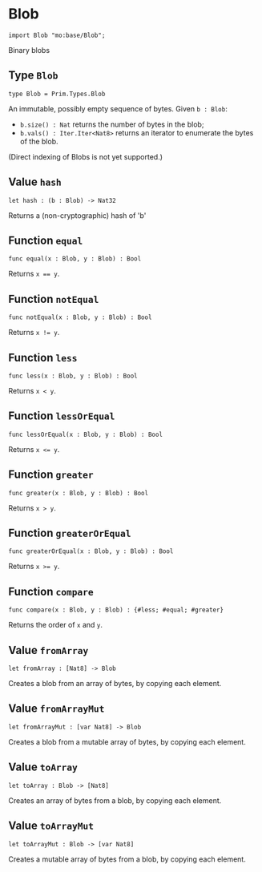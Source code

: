# Blob

```motoko name=import
import Blob "mo:base/Blob";
```

Binary blobs

## Type `Blob`
```motoko no-repl
type Blob = Prim.Types.Blob
```

An immutable, possibly empty sequence of bytes.
Given `b : Blob`:

* `b.size() : Nat` returns the number of bytes in the blob;
* `b.vals() : Iter.Iter<Nat8>` returns an iterator to enumerate the bytes of the blob.

(Direct indexing of Blobs is not yet supported.)

## Value `hash`
```motoko no-repl
let hash : (b : Blob) -> Nat32
```

Returns a (non-cryptographic) hash of 'b'

## Function `equal`
```motoko no-repl
func equal(x : Blob, y : Blob) : Bool
```

Returns `x == y`.

## Function `notEqual`
```motoko no-repl
func notEqual(x : Blob, y : Blob) : Bool
```

Returns `x != y`.

## Function `less`
```motoko no-repl
func less(x : Blob, y : Blob) : Bool
```

Returns `x < y`.

## Function `lessOrEqual`
```motoko no-repl
func lessOrEqual(x : Blob, y : Blob) : Bool
```

Returns `x <= y`.

## Function `greater`
```motoko no-repl
func greater(x : Blob, y : Blob) : Bool
```

Returns `x > y`.

## Function `greaterOrEqual`
```motoko no-repl
func greaterOrEqual(x : Blob, y : Blob) : Bool
```

Returns `x >= y`.

## Function `compare`
```motoko no-repl
func compare(x : Blob, y : Blob) : {#less; #equal; #greater}
```

Returns the order of `x` and `y`.

## Value `fromArray`
```motoko no-repl
let fromArray : [Nat8] -> Blob
```

Creates a blob from an array of bytes, by copying each element.

## Value `fromArrayMut`
```motoko no-repl
let fromArrayMut : [var Nat8] -> Blob
```

Creates a blob from a mutable array of bytes, by copying each element.

## Value `toArray`
```motoko no-repl
let toArray : Blob -> [Nat8]
```

Creates an array of bytes from a blob, by copying each element.

## Value `toArrayMut`
```motoko no-repl
let toArrayMut : Blob -> [var Nat8]
```

Creates a mutable array of bytes from a blob, by copying each element.
